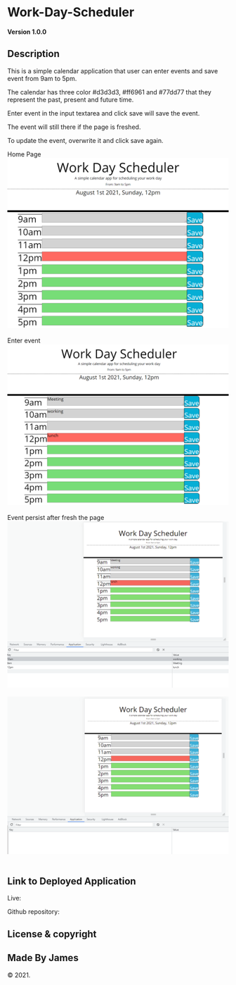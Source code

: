 # Work-Day-Scheduler
**Version 1.0.0**

## Description

This is a simple calendar application that user can enter events and save event from 9am to 5pm.<br>

The calendar has three color #d3d3d3, #ff6961 and #77dd77 that they represent the past, present and future time.<br>

Enter event in the input textarea and click save will save the event.<br>

The event will still there if the page is freshed.<br>

To update the event, overwrite it and click save again.<br>

<p>
    Home Page
    <img src="assets\image\homepage.PNG" /></br></br>
    Enter event
    <img src="assets\image\event.PNG" /></br></br>
    Event persist after fresh the page
    <img src="assets\image\fresh.PNG" /></br></br>
    <img src="assets\image\after.PNG" /></br></br
  
</p>


## Link to Deployed Application

Live: 

Github repository: 

## License & copyright

## Made By James

&copy; 2021.